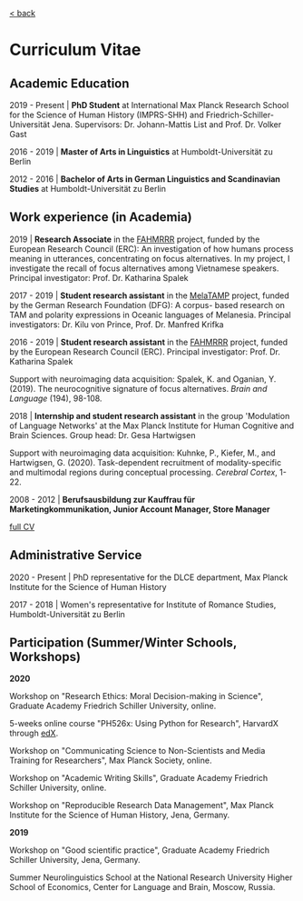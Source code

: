 [< back](index.md)

# Curriculum Vitae

## Academic Education

2019 - Present | **PhD Student** at International Max Planck Research School for the Science of Human History (IMPRS-SHH) and Friedrich-Schiller-Universität Jena.
Supervisors: Dr. Johann-Mattis List and Prof. Dr. Volker Gast

2016 - 2019 | **Master of Arts in Linguistics** at
Humboldt-Universität zu Berlin

2012 - 2016 | **Bachelor of Arts in German Linguistics and Scandinavian Studies** at
Humboldt-Universität zu Berlin

## Work experience (in Academia)

2019 |  **Research Associate** in the [FAHMRRR](https://www.projekte.hu-berlin.de/en/fahmrrr/index.html?set_language=en) project, funded by the European Research Council (ERC): An investigation of how humans process meaning in utterances, concentrating on focus alternatives. In my project, I investigate the recall of focus alternatives among Vietnamese speakers.
Principal investigator: Prof. Dr. Katharina Spalek

2017 - 2019 |  **Student research assistant** in the [MelaTAMP](https://www.projekte.hu-berlin.de/en/melatamp/project%20description?set_language=en) project, funded by the German Research Foundation (DFG): A corpus- based research on TAM and polarity expressions in Oceanic languages of Melanesia.
Principal investigators: Dr. Kilu von Prince, Prof. Dr. Manfred Krifka

2016 - 2019 |  **Student research assistant** in the [FAHMRRR](https://www.projekte.hu-berlin.de/en/fahmrrr/index.html?set_language=en) project, funded by the European Research Council (ERC).
Principal investigator: Prof. Dr. Katharina Spalek

Support with neuroimaging data acquisition:
Spalek, K. and Oganian, Y. (2019). The neurocognitive signature of focus alternatives. _Brain and Language_ (194), 98-108.

2018 |  **Internship and student research assistant** in the group 'Modulation of Language Networks' at the Max Planck Institute for Human Cognitive and Brain Sciences.
Group head: Dr. Gesa Hartwigsen

Support with neuroimaging data acquisition: Kuhnke, P., Kiefer, M., and Hartwigsen, G. (2020). Task-dependent recruitment of modality-specific and multimodal regions during conceptual processing. _Cerebral Cortex_, 1-22.

2008 - 2012 | **Berufsausbildung zur Kauffrau für Marketingkommunikation, Junior Account Manager, 
Store Manager**

[full CV](CV_tjuka.pdf)

## Administrative Service

2020 - Present |  PhD representative for the
DLCE department, Max Planck Institute for the Science of Human History

2017 - 2018 |  Women's representative for
Institute of Romance Studies, Humboldt-Universität zu Berlin

## Participation (Summer/Winter Schools, Workshops)

**2020**

Workshop on "Research Ethics: Moral Decision-making in Science", Graduate Academy Friedrich Schiller University, online.

5-weeks online course "PH526x: Using Python for Research", HarvardX through [edX](https://www.edx.org/).

Workshop on "Communicating Science to Non-Scientists and Media Training for Researchers", Max Planck Society, online.

Workshop on "Academic Writing Skills", Graduate Academy Friedrich Schiller University, online.

Workshop on "Reproducible Research Data Management", Max Planck Institute for the Science of Human History, Jena, Germany.

**2019**

Workshop on "Good scientific practice", Graduate Academy Friedrich Schiller University, Jena, Germany.

Summer Neurolinguistics School at the National Research University Higher School of Economics, Center for Language and Brain, Moscow, Russia.

